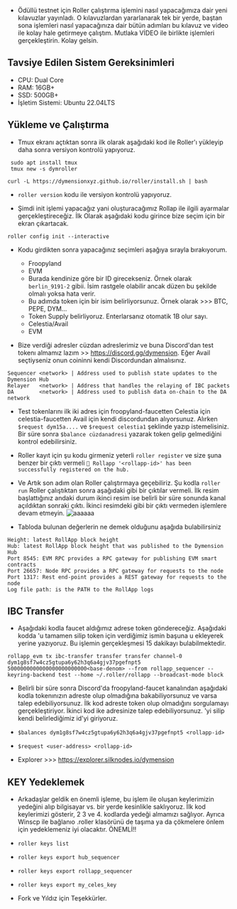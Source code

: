 - Ödüllü testnet için Roller çalıştırma işlemini nasıl yapacağımıza dair yeni kılavuzlar yayınladı. O kılavuzlardan yararlanarak tek bir yerde, baştan sona işlemleri nasıl yapacağınıza dair bütün adımları bu kılavuz ve video ile kolay hale getirmeye çalıştım. Mutlaka VİDEO ile birlikte işlemleri gerçekleştirin. Kolay gelsin.

## Tavsiye Edilen Sistem Gereksinimleri
- CPU: Dual Core
- RAM: 16GB+
- SSD: 500GB+
- İşletim Sistemi: Ubuntu 22.04LTS

## Yükleme ve Çalıştırma

- Tmux ekranı açtıktan sonra ilk olarak aşağıdaki kod ile Roller'ı yükleyip daha sonra versiyon kontrolü yapıyoruz.
```cd
 sudo apt install tmux
 tmux new -s dymroller
```
```
curl -L https://dymensionxyz.github.io/roller/install.sh | bash
```
- ```roller version``` kodu ile versiyon kontrolü yapıyoruz.

- Şimdi init işlemi yapacağız yani oluşturacağımız Rollap ile ilgili ayarmalar gerçekleştireceğiz. İlk Olarak aşağıdaki kodu girince bize seçim için bir ekran çıkartacak. 
```
roller config init --interactive
```
- Kodu girdikten sonra yapacağınız seçimleri aşağıya sırayla bırakıyorum.
  - Froopyland
  - EVM
  - Burada kendinize göre bir ID girecekseniz. Örnek olarak ```berlin_9191-2``` gibii. İsim rastgele olabilir ancak düzen bu şekilde olmalı yoksa hata verir.
  - Bu adımda token için bir isim belirliyorsunuz. Örnek olarak >>> BTC, PEPE, DYM...
  - Token Supply belirliyoruz. Enterlarsanız otomatik 1B olur sayı.
  - Celestia/Avail
  - EVM

- Bize verdiği adresler cüzdan adreslerimiz ve buna Discord'dan test tokenı almamız lazım >> https://discord.gg/dymension. Eğer Avail seçtiyseniz onun coininni kendi Discordundan almalısınız. 
```
Sequencer <network> | Address used to publish state updates to the Dymension Hub
Relayer   <network> | Address that handles the relaying of IBC packets
DA        <network> | Address used to publish data on-chain to the DA network
```

- Test tokenlarını ilk iki adres için froopyland-faucetten Celestia için celestia-faucetten Avail için kendi discordundan alıyorsunuz. Alırken ```$request dym15a....``` ve ```$request celestia1``` şeklinde yazıp istemelisiniz. Bir süre sonra ```$balance cüzdanadresi``` yazarak token gelip gelmediğini kontrol edebilirsiniz.

- Roller kayıt için şu kodu girmeniz yeterli ```roller register``` ve size şuna benzer bir çıktı vermeli ```💈 Rollapp '<rollapp-id>' has been successfully registered on the hub.```

- Ve Artık son adım olan Roller çalıştırmaya geçebiliriz. Şu kodla ```roller run``` Roller çalıştıktan sonra aşağıdaki gibi bir çıktılar vermeli. İlk resim başlattığınız andaki durum ikinci resim ise belirli bir süre sonunda kanal açıldıktan sonraki çıktı. İkinci resimdeki gibi bir çıktı vermeden işlemlere devam etmeyin.
![aaaaaa](https://github.com/okannako/dymension.md/assets/73176377/cfa18c15-4fae-46dd-9542-729a97221013)

- Tabloda bulunan değerlerin ne demek olduğunu aşağıda bulabilirsiniz
```
Height: latest RollApp block height
Hub: latest RollApp block height that was published to the Dymension Hub
Port 8545: EVM RPC provides a RPC gateway for publishing EVM smart contracts
Port 26657: Node RPC provides a RPC gateway for requests to the node
Port 1317: Rest end-point provides a REST gateway for requests to the node
Log file path: is the PATH to the RollApp logs
```

## IBC Transfer

- Aşağıdaki kodla faucet aldığımız adrese token göndereceğiz. Aşağıdaki kodda <base-denom>'u tamamen silip token için verdiğimiz ismin başuna u ekleyerek yerine yazıyoruz. Bu işlemin gerçekleşmesi 15 dakikayı bulabilmektedir.
```
rollapp_evm tx ibc-transfer transfer transfer channel-0 dym1g8sf7w4cz5gtupa6y62h3q6a4gjv37pgefnpt5 5000000000000000000000000<base-denom> --from rollapp_sequencer --keyring-backend test --home ~/.roller/rollapp --broadcast-mode block
```
- Belirli bir süre sonra Discord'da froopyland-faucet kanalından aşağıdaki kodla tokenınızın adreste olup olmadığına bakabiliyorsunuz ve varsa talep edebiliyorsunuz. İlk kod adreste token olup olmadığını sorgulamayı gerçekleştiriyor. İkinci kod ike adresinize talep edebiliyorsunuz. <rollapp-id>'yi silip kendi belirlediğimiz id'yi giriyoruz. 
 - ```$balances dym1g8sf7w4cz5gtupa6y62h3q6a4gjv37pgefnpt5 <rollapp-id>```
 - ```$request <user-address> <rollapp-id>```

- Explorer >>> https://explorer.silknodes.io/dymension

## KEY Yedeklemek

- Arkadaşlar geldik en önemli işleme, bu işlem ile oluşan keylerimizin yedeğini alıp bilgisayar vs. bir yerde kesinlikle saklıyoruz. İlk kod keylerimizi gösterir, 2 3 ve 4. kodlarda yedeği almamızı sağlıyor. Ayrıca Winscp ile bağlanıo .roller klasörünü de taşıma ya da çökmelere önlem için yedeklemeniz iyi olacaktır. ÖNEMLİ!!
- ```roller keys list```
- ```roller keys export hub_sequencer```
- ```roller keys export rollapp_sequencer```
- ```roller keys export my_celes_key```

- Fork ve Yıldız için Teşekkürler.
